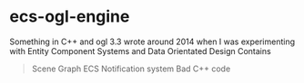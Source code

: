 # ecs-ogl-engine
Something in C++ and ogl 3.3 wrote around 2014 when I was experimenting with Entity Component Systems and Data Orientated Design
Contains
> Scene Graph
> ECS
> Notification system
> Bad C++ code
